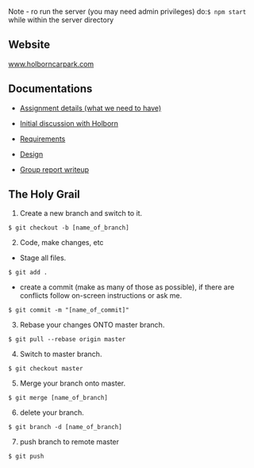 Note - ro run the server (you may need admin privileges) do:`$ npm start` while within the server directory

Website
--------
www.holborncarpark.com

Documentations
--------------
- [Assignment details (what we need to have)](https://drive.google.com/open?id=1B0uanI_a_d9wvjlDerG6kn7LTfcYqbw2)

- [Initial discussion with Holborn](https://drive.google.com/open?id=1SKLDoqnbvnZxvsjOqNzOq1PjUkX-dWRz)

- [Requirements](https://drive.google.com/open?id=1UE5TXIrp9WK-IEVEzV0EYQYNr6p3yvSz)

- [Design](https://drive.google.com/open?id=1P8Z27j32Phr6LnlBHQ7ZJJdhj6QmMQ0S)

- [Group report writeup](https://docs.google.com/document/d/1Vk6iX0BysQidZeoMgF_f7MXtQpuimcAJj-XgpePxWF0/edit?usp=sharing)

The Holy Grail
--------------
1. Create a new branch and switch to it.

`$ git checkout -b [name_of_branch]`

2. Code, make changes, etc
- Stage all files.

`$ git add .`

- create a commit (make as many of those as possible), if there are conflicts follow on-screen instructions or ask me.

`$ git commit -m "[name_of_commit]"`

3. Rebase your changes ONTO master branch.

`$ git pull --rebase origin master`

4. Switch to master branch.

`$ git checkout master`

5. Merge your branch onto master.

`$ git merge [name_of_branch]`

6. delete your branch.

`$ git branch -d [name_of_branch]`

7. push branch to remote master

`$ git push`
